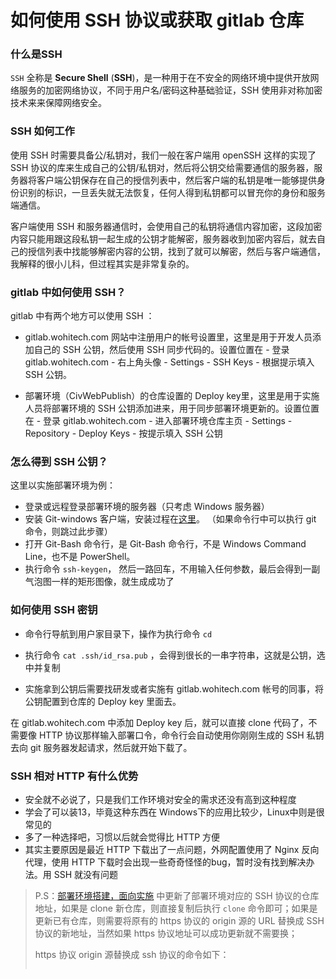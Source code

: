 # 如何使用 SSH 协议或获取 gitlab 仓库

### 什么是SSH

`SSH` 全称是 **Secure Shell** (**SSH**)，是一种用于在不安全的网络环境中提供开放网络服务的加密网络协议，不同于用户名/密码这种基础验证，SSH 使用非对称加密技术来来保障网络安全。

### SSH 如何工作

使用 SSH 时需要具备公/私钥对，我们一般在客户端用 openSSH 这样的实现了 SSH 协议的库来生成自己的公钥/私钥对，然后将公钥交给需要通信的服务器，服务器将客户端公钥保存在自己的授信列表中，然后客户端的私钥是唯一能够提供身份识别的标识，一旦丢失就无法恢复，任何人得到私钥都可以冒充你的身份和服务端通信。

客户端使用 SSH 和服务器通信时，会使用自己的私钥将通信内容加密，这段加密内容只能用跟这段私钥一起生成的公钥才能解密，服务器收到加密内容后，就去自己的授信列表中找能够解密内容的公钥，找到了就可以解密，然后与客户端通信，我解释的很小儿科，但过程其实是非常复杂的。

### gitlab 中如何使用 SSH？

gitlab 中有两个地方可以使用 SSH ：

- gitlab.wohitech.com 网站中注册用户的帐号设置里，这里是用于开发人员添加自己的 SSH 公钥，然后使用 SSH 同步代码的。设置位置在 - 登录gitlab.wohitech.com - 右上角头像 - Settings - SSH Keys - 根据提示填入 SSH 公钥。

- 部署环境（CivWebPublish）的仓库设置的 Deploy key里，这里是用于实施人员将部署环境的 SSH 公钥添加进来，用于同步部署环境更新的。设置位置在 - 登录 gitlab.wohitech.com - 进入部署环境仓库主页 - Settings - Repository - Deploy Keys - 按提示填入 SSH 公钥

### 怎么得到 SSH 公钥？

这里以实施部署环境为例：

- 登录或远程登录部署环境的服务器（只考虑 Windows 服务器）
- 安装 Git-windows 客户端，安装过程在[这里](https://gitlab.wohitech.com/wangjinbo/Svn-to-Git/blob/master/doc/FromSVNToGit/InstallGitWindows.md)。 （如果命令行中可以执行 git 命令，则跳过此步骤）
- 打开 Git-Bash 命令行，是 Git-Bash 命令行，不是 Windows Command Line，也不是 PowerShell。
- 执行命令 `ssh-keygen`， 然后一路回车，不用输入任何参数，最后会得到一副气泡图一样的矩形图像，就生成成功了

### 如何使用 SSH 密钥

- 命令行导航到用户家目录下，操作为执行命令 `cd` 

- 执行命令 `cat .ssh/id_rsa.pub` ，会得到很长的一串字符串，这就是公钥，选中并复制
- 实施拿到公钥后需要找研发或者实施有 gitlab.wohitech.com 帐号的同事，将公钥配置到仓库的 Deploy key 里面去。

在 gitlab.wohitech.com 中添加 Deploy key 后，就可以直接 clone 代码了，不需要像 HTTP 协议那样输入部署口令，命令行会自动使用你刚刚生成的 SSH 私钥去向 git 服务器发起请求，然后就开始下载了。

### SSH 相对 HTTP 有什么优势

- 安全就不必说了，只是我们工作环境对安全的需求还没有高到这种程度
- 学会了可以装13，毕竟这种东西在 Windows下的应用比较少，Linux中则是很常见的
- 多了一种选择吧，习惯以后就会觉得比 HTTP 方便
- 其实主要原因是最近 HTTP 下载出了一点问题，外网配置使用了 Nginx 反向代理，使用 HTTP 下载时会出现一些奇奇怪怪的bug，暂时没有找到解决办法。用 SSH 就没有问题



> P.S：[部署环境搭建，面向实施](https://gitlab.wohitech.com/wangjinbo/Svn-to-Git/blob/master/doc/%E9%83%A8%E7%BD%B2%E7%8E%AF%E5%A2%83%E6%90%AD%E5%BB%BA--%E9%9D%A2%E5%90%91%E5%AE%9E%E6%96%BD.md#%E6%9B%B4%E6%96%B0-2018-12-05-gitlab-%E4%BD%BF%E7%94%A8-ssh-%E5%8D%8F%E8%AE%AE) 中更新了部署环境对应的 SSH 协议的仓库地址，如果是 clone 新仓库，则直接复制后执行 `clone` 命令即可；如果是更新已有仓库，则需要将原有的 https 协议的 origin 源的 URL 替换成 SSH 协议的新地址，当然如果 https 协议地址可以成功更新就不需要换；
>
> https 协议 origin 源替换成 ssh 协议的命令如下：
>
> ``` shell
> 
> ```